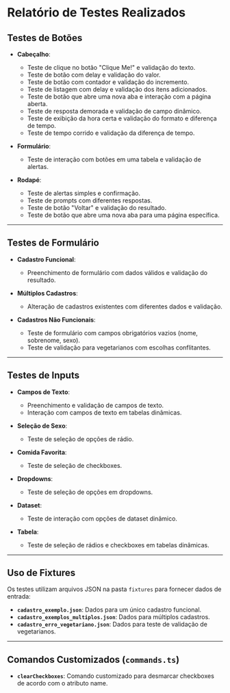 # Relatório de Testes Realizados

## Testes de Botões
- **Cabeçalho**:
  - Teste de clique no botão "Clique Me!" e validação do texto.
  - Teste de botão com delay e validação do valor.
  - Teste de botão com contador e validação do incremento.
  - Teste de listagem com delay e validação dos itens adicionados.
  - Teste de botão que abre uma nova aba e interação com a página aberta.
  - Teste de resposta demorada e validação de campo dinâmico.
  - Teste de exibição da hora certa e validação do formato e diferença de tempo.
  - Teste de tempo corrido e validação da diferença de tempo.

- **Formulário**:
  - Teste de interação com botões em uma tabela e validação de alertas.

- **Rodapé**:
  - Teste de alertas simples e confirmação.
  - Teste de prompts com diferentes respostas.
  - Teste de botão "Voltar" e validação do resultado.
  - Teste de botão que abre uma nova aba para uma página específica.

---

## Testes de Formulário
- **Cadastro Funcional**:
  - Preenchimento de formulário com dados válidos e validação do resultado.

- **Múltiplos Cadastros**:
  - Alteração de cadastros existentes com diferentes dados e validação.

- **Cadastros Não Funcionais**:
  - Teste de formulário com campos obrigatórios vazios (nome, sobrenome, sexo).
  - Teste de validação para vegetarianos com escolhas conflitantes.

---

## Testes de Inputs
- **Campos de Texto**:
  - Preenchimento e validação de campos de texto.
  - Interação com campos de texto em tabelas dinâmicas.

- **Seleção de Sexo**:
  - Teste de seleção de opções de rádio.

- **Comida Favorita**:
  - Teste de seleção de checkboxes.

- **Dropdowns**:
  - Teste de seleção de opções em dropdowns.

- **Dataset**:
  - Teste de interação com opções de dataset dinâmico.

- **Tabela**:
  - Teste de seleção de rádios e checkboxes em tabelas dinâmicas.

---

## Uso de Fixtures
Os testes utilizam arquivos JSON na pasta `fixtures` para fornecer dados de entrada:
- **`cadastro_exemplo.json`**: Dados para um único cadastro funcional.
- **`cadastro_exemplos_multiplos.json`**: Dados para múltiplos cadastros.
- **`cadastro_erro_vegetariano.json`**: Dados para teste de validação de vegetarianos.

---

## Comandos Customizados (`commands.ts`)
- **`clearCheckboxes`**: Comando customizado para desmarcar checkboxes de acordo com o atributo name.